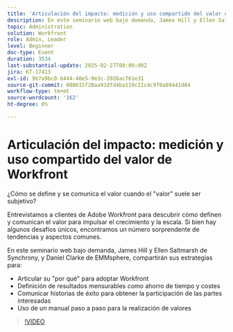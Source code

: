 ```yaml
---
title: 'Articulación del impacto: medición y uso compartido del valor de Workfront'
description: En este seminario web bajo demanda, James Hill y Ellen Saltmarsh de Synchrony, y Daniel Clarke de EMMsphere, compartirán sus estrategias para articular su "por qué" para adoptar Workfront, definir resultados mensurables como ahorros de tiempo y costes, comunicar historias de éxito para obtener la participación de los interesados y utilizar un manual paso a paso para la realización de valor.
topic: Administration
solution: Workfront
role: Admin, Leader
level: Beginner
doc-type: Event
duration: 3534
last-substantial-update: 2025-02-27T00:00:00Z
jira: KT-17413
exl-id: 9b7a9bc0-6444-40e5-9e3c-3926ac761e31
source-git-commit: 088615f28aa91dfd4ba119c11c4c9f8a89441d84
workflow-type: tm+mt
source-wordcount: '162'
ht-degree: 0%

---
```


# Articulación del impacto: medición y uso compartido del valor de Workfront

¿Cómo se define y se comunica el valor cuando el &quot;valor&quot; suele ser subjetivo?

Entrevistamos a clientes de Adobe Workfront para descubrir cómo definen y comunican el valor para impulsar el crecimiento y la escala. Si bien hay algunos desafíos únicos, encontramos un número sorprendente de tendencias y aspectos comunes.

En este seminario web bajo demanda, James Hill y Ellen Saltmarsh de Synchrony, y Daniel Clarke de EMMsphere, compartirán sus estrategias para:

* Articular su &quot;por qué&quot; para adoptar Workfront
* Definición de resultados mensurables como ahorro de tiempo y costes
* Comunicar historias de éxito para obtener la participación de las partes interesadas
* Uso de un manual paso a paso para la realización de valores

>[!VIDEO](https://video.tv.adobe.com/v/3447501/?learn=on)
